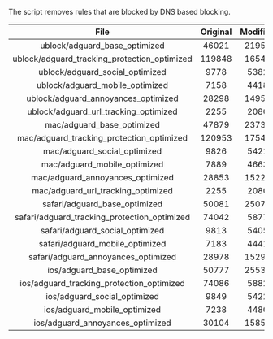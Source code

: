 The script removes rules that are blocked by DNS based blocking.


| File | Original | Modified |
|:----:|:-----:|:-----:|
| ublock/adguard_base_optimized | 46021 | 21958 |
| ublock/adguard_tracking_protection_optimized | 119848 | 16541 |
| ublock/adguard_social_optimized | 9778 | 5382 |
| ublock/adguard_mobile_optimized | 7158 | 4418 |
| ublock/adguard_annoyances_optimized | 28298 | 14959 |
| ublock/adguard_url_tracking_optimized | 2255 | 2080 |
| mac/adguard_base_optimized | 47879 | 23735 |
| mac/adguard_tracking_protection_optimized | 120953 | 17549 |
| mac/adguard_social_optimized | 9826 | 5421 |
| mac/adguard_mobile_optimized | 7889 | 4663 |
| mac/adguard_annoyances_optimized | 28853 | 15221 |
| mac/adguard_url_tracking_optimized | 2255 | 2080 |
| safari/adguard_base_optimized | 50081 | 25070 |
| safari/adguard_tracking_protection_optimized | 74042 | 5877 |
| safari/adguard_social_optimized | 9813 | 5405 |
| safari/adguard_mobile_optimized | 7183 | 4441 |
| safari/adguard_annoyances_optimized | 28978 | 15294 |
| ios/adguard_base_optimized | 50777 | 25535 |
| ios/adguard_tracking_protection_optimized | 74086 | 5882 |
| ios/adguard_social_optimized | 9849 | 5422 |
| ios/adguard_mobile_optimized | 7238 | 4480 |
| ios/adguard_annoyances_optimized | 30104 | 15851 |